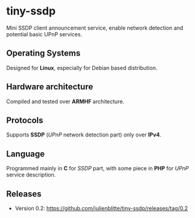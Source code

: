 # tiny-ssdp
Mini SSDP client announcement service, enable network detection and potential basic UPnP services.

## Operating Systems
Designed for **Linux**, especially for Debian based distribution.

## Hardware architecture
Compiled and tested over **ARMHF** architecture.

## Protocols
Supports **SSDP** (*UPnP* network detection part) only over **IPv4**.

## Language
Programmed mainly in **C** for *SSDP* part, with some piece in **PHP** for *UPnP* service description.

## Releases
* Version 0.2: https://github.com/julienblitte/tiny-ssdp/releases/tag/0.2
